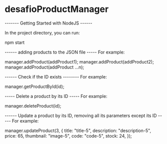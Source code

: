 # desafioProductManager

------- Getting Started with NodeJS ------

In the project directory, you can run:

npm start


------ adding products to the JSON file -----
For example:

manager.addProduct(addProduct1);
manager.addProduct(addProduct2);
manager.addProduct(addProduct ...n);

------ Check if the ID exists --------
For example:

manager.getProductById(id); 

----- Delete a product by its ID -----
For example:

manager.deleteProduct(id);

------ Update a product by its ID, removing all its parameters except its ID -----
For example:

manager.updateProduct(3, {
  title: "title-5",
  description: "description-5",
  price: 65,
  thumbnail: "image-5",
  code: "code-5",
  stock: 24,
});